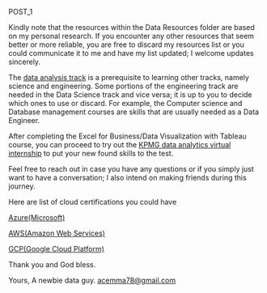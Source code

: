 POST_1

Kindly note that the resources within the Data Resources folder are based on my personal research. If you encounter any other resources that seem better or more reliable, you are free to discard my resources list or you could communicate it to me and have my list updated; I welcome updates sincerely.

The [data analysis track](https://docs.google.com/document/d/1wItvMT0cLuW7eim-cYmXC9lk-Wzk3EKTgI5PXusTmi0/edit?usp=drivesdk) is a prerequisite to learning other tracks, namely science and engineering. Some portions of the engineering track are needed in the Data Science track and vice versa; it is up to you to decide which ones to use or discard. For example, the Computer science and Database management courses are skills that are usually needed as a Data Engineer.

After completing the Excel for Business/Data Visualization with Tableau course, you can proceed to try out the [KPMG data analytics virtual internship](https://www.theforage.com/virtual-internships/theme/m7W4GMqeT3bh9Nb2c/KPMG-Data-Analytics-Virtual-Internship) to put your new found skills to the test. 

Feel free to reach out in case you have any questions or if you simply just want to have a conversation; I also intend on making friends during this journey.

Here are list of cloud certifications you could have

[Azure(Microsoft)](https://docs.microsoft.com/en-us/learn/certifications/browse/)

[AWS(Amazon Web Services)](https://aws.amazon.com/certification/exams/)


[GCP(Google Cloud Platform)](https://cloud.google.com/certification#certification_paths)



Thank you and God bless.

Yours,
A newbie data guy.
acemma78@gmail.com


